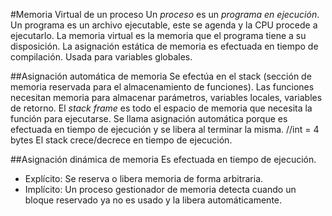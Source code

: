 #Memoria Virtual de un proceso
Un *proceso* es un _programa en ejecución_. Un programa es un archivo ejecutable, este se agenda y la CPU procede a ejecutarlo.
La memoria virtual es la memoria que el programa tiene a su disposición.
La asignación estática de memoria es efectuada en tiempo de compilación. Usada para variables globales.

##Asignación automática de memoria
Se efectúa en el stack (sección de memoria reservada para el almacenamiento de funciones).
Las funciones necesitan memoria para almacenar parámetros, variables locales, variables de retorno.
El *stack frame* es todo el espacio de memoria que necesita la función para ejecutarse.
Se llama asignación automática porque es efectuada en tiempo de ejecución y se libera al terminar la misma.
//int = 4 bytes
El stack crece/decrece en tiempo de ejecución.

##Asignación dinámica de memoria
Es efectuada en tiempo de ejecución. 
* Explícito: Se reserva o libera memoria de forma arbitraria.
* Implícito: Un proceso gestionador de memoria detecta cuando un bloque reservado ya no es usado y la libera automáticamente.

